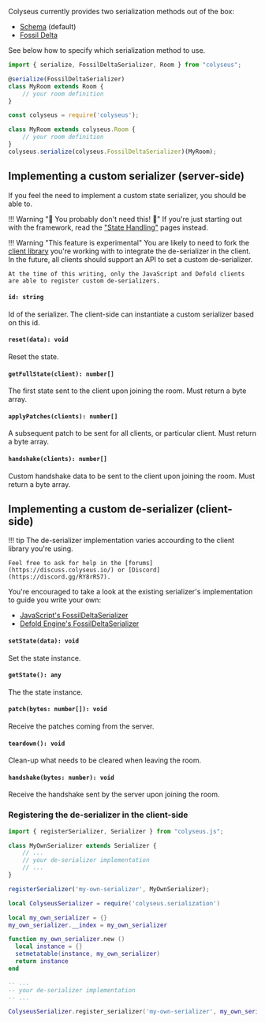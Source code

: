 Colyseus currently provides two serialization methods out of the box:

- [Schema](/state/schema/) (default)
- [Fossil Delta](/state/fossil-delta/)

See below how to specify which serialization method to use.

```typescript fct_label="TypeScript"
import { serialize, FossilDeltaSerializer, Room } from "colyseus";

@serialize(FossilDeltaSerializer)
class MyRoom extends Room {
    // your room definition
}
```

```javascript fct_label="JavaScript"
const colyseus = require('colyseus');

class MyRoom extends colyseus.Room {
    // your room definition
}
colyseus.serialize(colyseus.FossilDeltaSerializer)(MyRoom);
```

## Implementing a custom serializer (server-side)

If you feel the need to implement a custom state serializer, you should be able to.

!!! Warning "👻 You probably don't need this! 👻"
    If you're just starting out with the framework, read the ["State Handling"](/state/overview/) pages instead.

!!! Warning "This feature is experimental"
    You are likely to need to fork the [client library](/client/client/) you're working with to integrate the de-serializer in the client. In the future, all clients should support an API to set a custom de-serializer.

    At the time of this writing, only the JavaScript and Defold clients are able to register custom de-serializers.

#### `id: string`

Id of the serializer. The client-side can instantiate a custom serializer based on this id.

#### `reset(data): void`

Reset the state.

#### `getFullState(client): number[]`

The first state sent to the client upon joining the room. Must return a byte array.

#### `applyPatches(clients): number[]`

A subsequent patch to be sent for all clients, or particular client. Must return a byte array.

#### `handshake(clients): number[]`

Custom handshake data to be sent to the client upon joining the room. Must return a byte array.

## Implementing a custom de-serializer (client-side)

!!! tip
    The de-serializer implementation varies accourding to the client library you're using.

    Feel free to ask for help in the [forums](https://discuss.colyseus.io/) or [Discord](https://discord.gg/RY8rRS7).

You're encouraged to take a look at the existing serializer's implementation to guide you write your own:

- [JavaScript's FossilDeltaSerializer](https://github.com/colyseus/colyseus.js/blob/0.10.x/src/serializer/FossilDeltaSerializer.ts)
- [Defold Engine's FossilDeltaSerializer](https://github.com/colyseus/colyseus-defold/blob/0.10.x/colyseus/serialization/fossil_delta.lua)

#### `setState(data): void`

Set the state instance.

#### `getState(): any`

The the state instance.

#### `patch(bytes: number[]): void`

Receive the patches coming from the server.

#### `teardown(): void`

Clean-up what needs to be cleared when leaving the room.

#### `handshake(bytes: number): void`

Receive the handshake sent by the server upon joining the room.

### Registering the de-serializer in the client-side

```typescript fct_label="TypeScript"
import { registerSerializer, Serializer } from "colyseus.js";

class MyOwnSerializer extends Serializer {
    // ...
    // your de-serializer implementation
    // ...
}

registerSerializer('my-own-serializer', MyOwnSerializer);
```

```lua fct_label="Defold / LUA"
local ColyseusSerializer = require('colyseus.serialization')

local my_own_serializer = {}
my_own_serializer.__index = my_own_serializer

function my_own_serializer.new ()
  local instance = {}
  setmetatable(instance, my_own_serializer)
  return instance
end

-- ...
-- your de-serializer implementation
-- ...

ColyseusSerializer.register_serializer('my-own-serializer', my_own_serializer)
```
